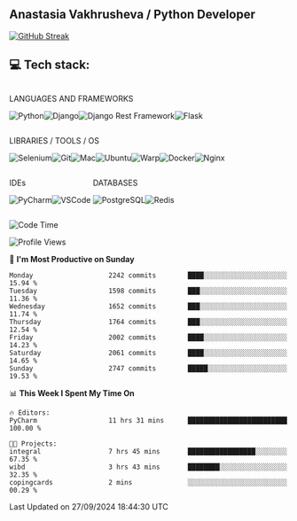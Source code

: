## Anastasia Vakhrusheva / Python Developer

<a href="https://git.io/streak-stats"><img src="https://streak-stats.demolab.com?user=KetKode&theme=transparent&mode=weekly" alt="GitHub Streak" /></a>

## **💻 Tech stack:**

<div style="display: inline-block;">

LANGUAGES AND FRAMEWORKS

<img alt="Python" src="https://img.shields.io/badge/Python-FFD43B?style=for-the-badge&logo=python&logoColor=blue" /><img alt="Django" src="https://img.shields.io/badge/Django-092E20?style=for-the-badge&logo=django&logoColor=green" /><img alt="Django Rest Framework" src="https://img.shields.io/badge/django%20rest-ff1709?style=for-the-badge&logo=django&logoColor=white" /><img alt="Flask" src="https://img.shields.io/badge/Flask-000000?style=for-the-badge&logo=flask&logoColor=white" />

</div>

<div style="display: inline-block;">
  
LIBRARIES / TOOLS / OS

<img alt="Selenium" src="https://img.shields.io/badge/Selenium-43B02A?style=for-the-badge&logo=Selenium&logoColor=white" /><img alt="Git" src="https://img.shields.io/badge/GIT-E44C30?style=for-the-badge&logo=git&logoColor=white" /><img alt="Mac" src="https://img.shields.io/badge/mac%20os-000000?style=for-the-badge&logo=apple&logoColor=white" /><img alt="Ubuntu" src="https://img.shields.io/badge/Ubuntu-E95420?style=for-the-badge&logo=ubuntu&logoColor=white" /><img alt="Warp" src="https://img.shields.io/badge/warp-01A4FF?style=for-the-badge&logo=warp&logoColor=white" /><img alt="Docker" src="https://img.shields.io/badge/Docker-2CA5E0?style=for-the-badge&logo=docker&logoColor=white" /><img alt="Nginx" src="https://img.shields.io/badge/Nginx-009639?style=for-the-badge&logo=nginx&logoColor=white" />

</div>

<div style="display: inline-block;">

IDEs

<img alt="PyCharm" src="https://img.shields.io/badge/PyCharm-000000.svg?&style=for-the-badge&logo=PyCharm&logoColor=white" /><img alt="VSCode" src="https://img.shields.io/badge/VSCode-0078D4?style=for-the-badge&logo=visual%20studio%20code&logoColor=white" />

</div>

<div style="display: inline-block;">
  
DATABASES

<img alt="PostgreSQL" src="https://img.shields.io/badge/PostgreSQL-316192?style=for-the-badge&logo=postgresql&logoColor=white" /><img alt="Redis" src="https://img.shields.io/badge/redis-%23DD0031.svg?&style=for-the-badge&logo=redis&logoColor=white" />

</div>
                    
<br/>

<!--START_SECTION:waka-->
![Code Time](http://img.shields.io/badge/Code%20Time-115%20hrs-blue)

![Profile Views](http://img.shields.io/badge/Profile%20Views-0-blue)

📅 **I'm Most Productive on Sunday** 

```text
Monday                   2242 commits        ████░░░░░░░░░░░░░░░░░░░░░   15.94 % 
Tuesday                  1598 commits        ███░░░░░░░░░░░░░░░░░░░░░░   11.36 % 
Wednesday                1652 commits        ███░░░░░░░░░░░░░░░░░░░░░░   11.74 % 
Thursday                 1764 commits        ███░░░░░░░░░░░░░░░░░░░░░░   12.54 % 
Friday                   2002 commits        ████░░░░░░░░░░░░░░░░░░░░░   14.23 % 
Saturday                 2061 commits        ████░░░░░░░░░░░░░░░░░░░░░   14.65 % 
Sunday                   2747 commits        █████░░░░░░░░░░░░░░░░░░░░   19.53 % 
```


📊 **This Week I Spent My Time On** 

```text
🔥 Editors: 
PyCharm                  11 hrs 31 mins      █████████████████████████   100.00 % 

🐱‍💻 Projects: 
integral                 7 hrs 45 mins       █████████████████░░░░░░░░   67.35 % 
wibd                     3 hrs 43 mins       ████████░░░░░░░░░░░░░░░░░   32.35 % 
copingcards              2 mins              ░░░░░░░░░░░░░░░░░░░░░░░░░   00.29 % 
```


 Last Updated on 27/09/2024 18:44:30 UTC
<!--END_SECTION:waka-->

</div>

